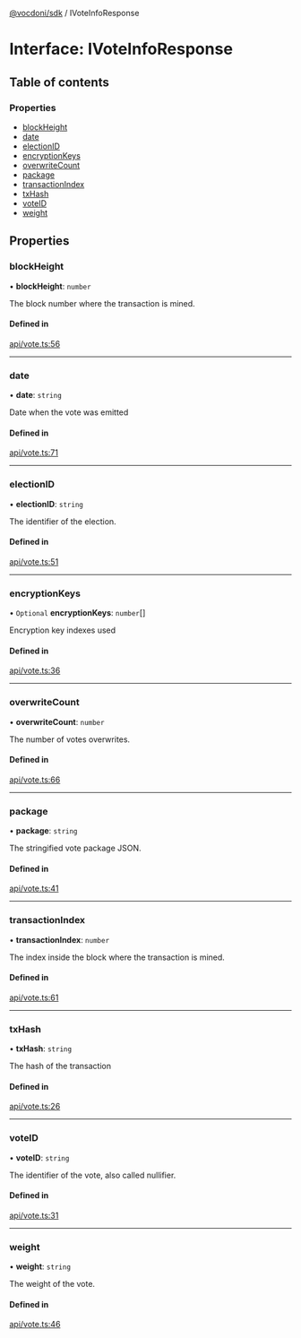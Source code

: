 [@vocdoni/sdk](/sdk) / IVoteInfoResponse

# Interface: IVoteInfoResponse

## Table of contents

### Properties

- [blockHeight](IVoteInfoResponse#blockheight)
- [date](IVoteInfoResponse#date)
- [electionID](IVoteInfoResponse#electionid)
- [encryptionKeys](IVoteInfoResponse#encryptionkeys)
- [overwriteCount](IVoteInfoResponse#overwritecount)
- [package](IVoteInfoResponse#package)
- [transactionIndex](IVoteInfoResponse#transactionindex)
- [txHash](IVoteInfoResponse#txhash)
- [voteID](IVoteInfoResponse#voteid)
- [weight](IVoteInfoResponse#weight)

## Properties

### blockHeight

• **blockHeight**: `number`

The block number where the transaction is mined.

#### Defined in

[api/vote.ts:56](https://github.com/vocdoni/vocdoni-sdk/blob/1053e59/src/api/vote.ts#L56)

___

### date

• **date**: `string`

Date when the vote was emitted

#### Defined in

[api/vote.ts:71](https://github.com/vocdoni/vocdoni-sdk/blob/1053e59/src/api/vote.ts#L71)

___

### electionID

• **electionID**: `string`

The identifier of the election.

#### Defined in

[api/vote.ts:51](https://github.com/vocdoni/vocdoni-sdk/blob/1053e59/src/api/vote.ts#L51)

___

### encryptionKeys

• `Optional` **encryptionKeys**: `number`[]

Encryption key indexes used

#### Defined in

[api/vote.ts:36](https://github.com/vocdoni/vocdoni-sdk/blob/1053e59/src/api/vote.ts#L36)

___

### overwriteCount

• **overwriteCount**: `number`

The number of votes overwrites.

#### Defined in

[api/vote.ts:66](https://github.com/vocdoni/vocdoni-sdk/blob/1053e59/src/api/vote.ts#L66)

___

### package

• **package**: `string`

The stringified vote package JSON.

#### Defined in

[api/vote.ts:41](https://github.com/vocdoni/vocdoni-sdk/blob/1053e59/src/api/vote.ts#L41)

___

### transactionIndex

• **transactionIndex**: `number`

The index inside the block where the transaction is mined.

#### Defined in

[api/vote.ts:61](https://github.com/vocdoni/vocdoni-sdk/blob/1053e59/src/api/vote.ts#L61)

___

### txHash

• **txHash**: `string`

The hash of the transaction

#### Defined in

[api/vote.ts:26](https://github.com/vocdoni/vocdoni-sdk/blob/1053e59/src/api/vote.ts#L26)

___

### voteID

• **voteID**: `string`

The identifier of the vote, also called nullifier.

#### Defined in

[api/vote.ts:31](https://github.com/vocdoni/vocdoni-sdk/blob/1053e59/src/api/vote.ts#L31)

___

### weight

• **weight**: `string`

The weight of the vote.

#### Defined in

[api/vote.ts:46](https://github.com/vocdoni/vocdoni-sdk/blob/1053e59/src/api/vote.ts#L46)

